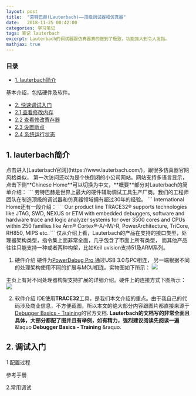 ```yaml
---
layout: post
title:  "劳特巴赫(Lauterbach)——顶级调试器和仿真器" 
date:   2018-11-25 00:42:00
categories: 学习笔记
tags: 笔记 lauterbach
excerpt: Lauterbach的调试器跟仿真器真的做到了极致，功能强大到令人发指。
mathjax: true
---
```

### 目录
* [1. lauterbach简介](#1)

基本介绍，包括硬件及软件。
* [2. 快速调试入门](#2)
* [2.1 查看修改内存](#2.1)
* [2.2 查看修改寄存器](#2.2)
* [2.3 设置断点](#2.3)
* [2.4 系统运行状态](#2.4)

<h2 id="1">1. lauterbach简介</h2>
点击进入[Lauterbach官网](https://www.lauterbach.com/)，跟很多仿真器官网风格类似，
第一次访问还以为是个快倒闭的小公司网站。网站支持多语言显示，点击下侧**Chinese Home**可以切换为中文，**概要**部分对Lauterbach的简单介绍：
```
劳特巴赫是世界上最大的硬件辅助调试工具生产厂商。我们的工程师团队在制造顶级的调试器和仿真器领域拥有超过30年的经验。
```
International Home还有一段介绍：
```
Our product line TRACE32® supports technologies like JTAG, SWD, NEXUS or ETM with embedded debuggers, software and hardware trace and logic analyzer systems for over 3500 cores and CPUs within 250 families like Arm® Cortex®-A/-M/-R, PowerArchitecture, TriCore, RH850, MIPS etc.
```
仅从介绍上看，Lauterbach的产品在支持的接口类型，处理器架构类型，指令集上面非常全面，几乎包含了市面上所有类型，
而其他产品往往只能支持一种或者两种构架，比如Keil uvision支持51及ARM系列。

1. 硬件介绍
硬件为[PowerDebug Pro](https://www.lauterbach.com/frames.html?powerdebugpro.html),通过USB 3.0与PC相连，
另一端根据不同的处理架构使用不同的扩展与MCU相连。实物图如下所示：
![]({{site.url}}assets/lauterbach/powerdebugpro.jpg)

主页上有对不同处理器构架支持扩展的详细介绍。硬件上的连接方式下图所示：
![]({{site.url}}assets/lauterbach/connection.png)

2. 软件介绍
IDE使用**TRACE32**工具，是我们本文介绍的重点。由于我自己的代码涉及商业信息，不方便截图，所以本文的绝大部分内容跟图片都直接来源于
[Debugger Basics - Training](https://www2.lauterbach.com/pdf/training_debugger.pdf)的官方文档.
**Lauterbach的文档写的非常全面且具体，大部分都配了图并且有举例，如有精力，强烈建议阅读先阅读一遍**&laquo **Debugger Basics - Training** &raquo.
<h2 id="2">2. 调试入门</h2>
1.配置过程

参考手册

2.常用调试

